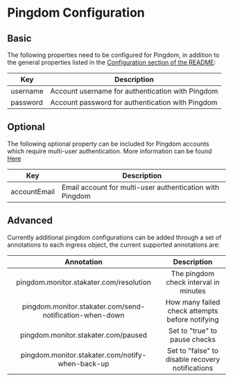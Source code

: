 # Pingdom Configuration

## Basic
The following properties need to be configured for Pingdom, in addition to the general properties listed 
in the [Configuration section of the README](../README.md#configuration):

| Key      | Description                                      |
|----------|--------------------------------------------------|
| username | Account username for authentication with Pingdom |
| password | Account password for authentication with Pingdom |

## Optional
The following optional property can be included for Pingdom accounts which require multi-user authentication.
More information can be found [Here](https://www.pingdom.com/api/2.1/#multi-user+authentication)

| Key          | Description                                              |
|--------------|----------------------------------------------------------|
| accountEmail | Email account for multi-user authentication with Pingdom |

## Advanced

Currently additional pingdom configurations can be added through a set of annotations to each ingress object, the current supported annotations are:

|                        Annotation                        |                    Description                   |
|:--------------------------------------------------------:|:------------------------------------------------:|
| pingdom.monitor.stakater.com/resolution                  | The pingdom check interval in minutes            |
| pingdom.monitor.stakater.com/send-notification-when-down | How many failed check attempts before notifying  |
| pingdom.monitor.stakater.com/paused                      | Set to "true" to pause checks                    |
| pingdom.monitor.stakater.com/notify-when-back-up         | Set to "false" to disable recovery notifications |
